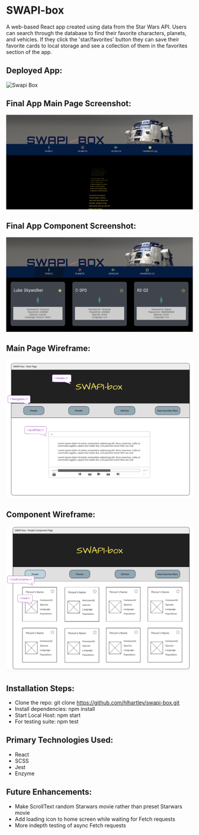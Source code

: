 # SWAPI-box
A web-based React app created using data from the Star Wars API. Users can search through the database to find their favorite characters, planets, and vehicles. If they click the 'star/favorites' button they can save their favorite cards to local storage and see a collection of them in the favorites section of the app. 

## Deployed App:
![Swapi Box](http://swapi-box.s3-website-us-west-2.amazonaws.com/)

## Final App Main Page Screenshot:
![Screenshot](swapi-box-main-page-screenshot.png)

## Final App Component Screenshot:
![Screenshot](swapi-box-final-screenshot.png)

## Main Page Wireframe:
![Wireframe](swapi-box-wireframe-main.png)

## Component Wireframe:
![Wireframe](swapi-box-wireframe-component.png)

## Installation Steps:
- Clone the repo: git clone https://github.com/hlhartley/swapi-box.git
- Install dependencies: npm install
- Start Local Host: npm start
- For testing suite: npm test

## Primary Technologies Used:
- React
- SCSS
- Jest
- Enzyme

## Future Enhancements: 
- Make ScrollText random Starwars movie rather than preset Starwars movie
- Add loading icon to home screen while waiting for Fetch requests
- More indepth testing of async Fetch requests
